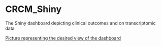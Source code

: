 # CRCM_Shiny
The Shiny dashboard depicting clinical outcomes and on transcriptomic data

[Picture representing the desired view of the dashboard](https://github.com/NickPanyushev/CRCM_Shiny/blob/main/documentation/image.png)
